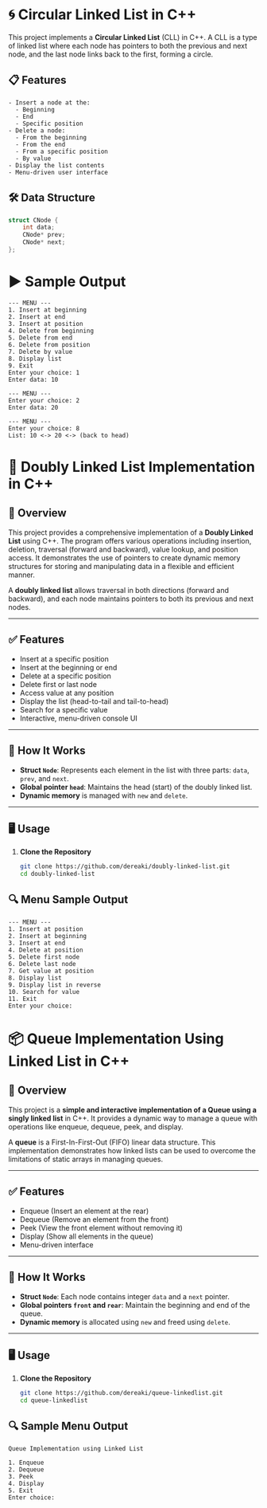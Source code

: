 # 🌀 Circular Linked List in C++

This project implements a **Circular Linked List** (CLL) in C++. A CLL is a type of linked list where each node has pointers to both the previous and next node, and the last node links back to the first, forming a circle.

## 📋 Features
```
- Insert a node at the:
  - Beginning
  - End
  - Specific position
- Delete a node:
  - From the beginning
  - From the end
  - From a specific position
  - By value
- Display the list contents
- Menu-driven user interface
```
## 🛠️ Data Structure

```cpp
struct CNode {
    int data;
    CNode* prev;
    CNode* next;
};
```
# ▶️ Sample Output
```
--- MENU ---
1. Insert at beginning
2. Insert at end
3. Insert at position
4. Delete from beginning
5. Delete from end
6. Delete from position
7. Delete by value
8. Display list
9. Exit
Enter your choice: 1
Enter data: 10

--- MENU ---
Enter your choice: 2
Enter data: 20

--- MENU ---
Enter your choice: 8
List: 10 <-> 20 <-> (back to head)
```
# 🔗 Doubly Linked List Implementation in C++
## 📌 Overview

This project provides a comprehensive implementation of a **Doubly Linked List** using C++. The program offers various operations including insertion, deletion, traversal (forward and backward), value lookup, and position access. It demonstrates the use of pointers to create dynamic memory structures for storing and manipulating data in a flexible and efficient manner.

A **doubly linked list** allows traversal in both directions (forward and backward), and each node maintains pointers to both its previous and next nodes.

---

## ✅ Features

- Insert at a specific position
- Insert at the beginning or end
- Delete at a specific position
- Delete first or last node
- Access value at any position
- Display the list (head-to-tail and tail-to-head)
- Search for a specific value
- Interactive, menu-driven console UI

---

## 🧠 How It Works

- **Struct `Node`**: Represents each element in the list with three parts: `data`, `prev`, and `next`.
- **Global pointer `head`**: Maintains the head (start) of the doubly linked list.
- **Dynamic memory** is managed with `new` and `delete`.

---

## 🖥️ Usage

1. **Clone the Repository**
   ```bash
   git clone https://github.com/dereaki/doubly-linked-list.git
   cd doubly-linked-list
## 🔍 Menu Sample Output
```
--- MENU ---
1. Insert at position
2. Insert at beginning
3. Insert at end
4. Delete at position
5. Delete first node
6. Delete last node
7. Get value at position
8. Display list
9. Display list in reverse
10. Search for value
11. Exit
Enter your choice:
```


# 📦 Queue Implementation Using Linked List in C++

## 📌 Overview

This project is a **simple and interactive implementation of a Queue using a singly linked list** in C++. It provides a dynamic way to manage a queue with operations like enqueue, dequeue, peek, and display.

A **queue** is a First-In-First-Out (FIFO) linear data structure. This implementation demonstrates how linked lists can be used to overcome the limitations of static arrays in managing queues.

---

## ✅ Features

- Enqueue (Insert an element at the rear)
- Dequeue (Remove an element from the front)
- Peek (View the front element without removing it)
- Display (Show all elements in the queue)
- Menu-driven interface

---

## 🧠 How It Works

- **Struct `Node`**: Each node contains integer `data` and a `next` pointer.
- **Global pointers `front` and `rear`**: Maintain the beginning and end of the queue.
- **Dynamic memory** is allocated using `new` and freed using `delete`.

---

## 🖥️ Usage

1. **Clone the Repository**
   ```bash
   git clone https://github.com/dereaki/queue-linkedlist.git
   cd queue-linkedlist

  ## 🔍 Sample Menu Output
```
Queue Implementation using Linked List

1. Enqueue
2. Dequeue
3. Peek
4. Display
5. Exit
Enter choice:
```

# 

